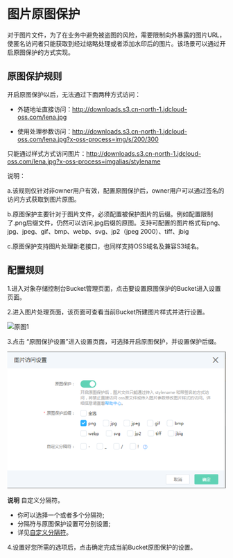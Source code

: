 # 图片原图保护

对于图片文件，为了在业务中避免被盗图的风险，需要限制向外暴露的图片URL，使匿名访问者只能获取到经过缩略处理或者添加水印后的图片。该场景可以通过开启原图保护的方式实现。

## 原图保护规则

开启原图保护以后，无法通过下面两种方式访问：

* 外链地址直接访问：http://downloads.s3.cn-north-1.jdcloud-oss.com/lena.jpg

* 使用处理参数访问：http://downloads.s3.cn-north-1.jdcloud-oss.com/lena.jpg?x-oss-process=img/s/200/300

只能通过样式方式访问图片：http://downloads.s3.cn-north-1.jdcloud-oss.com/lena.jpg?x-oss-process=imgalias/stylename

说明：

a.该规则仅针对非owner用户有效，配置原图保护后，owner用户可以通过签名的访问方式获取到图片原图。

b.原图保护主要针对于图片文件，必须配置被保护图片的后缀。例如配置限制了.png后缀文件，仍然可以访问.jpg后缀的原图。支持可配置的图片格式有png、jpg、jpeg、gif、bmp、webp、svg、jp2（jpeg 2000）、tiff、jbig

c.原图保护支持图片处理新老接口，也同样支持OSS域名及兼容S3域名。

## 配置规则

1.进入对象存储控制台Bucket管理页面，点击要设置原图保护的Bucket进入设置页面。

2.进入图片处理页面，该页面可查看当前Bucket所建图片样式并进行设置。

![原图1](https://github.com/jdcloudcom/cn/blob/edit/image/Object-Storage-Service/OSS-066.jpg)

3.点击 “原图保护设置”进入设置页面，可选择开启原图保护，并设置保护后缀。

![原图2](../../../../../image/Object-Storage-Service/OSS-153.png)

**说明**
  自定义分隔符。
  * 你可以选择一个或者多个分隔符;
  * 分隔符与原图保护设置可分别设置;
  * 详见[自定义分隔符](./Delimiter-Guidance.md)。

4.设置好您所需的选项后，点击确定完成当前Bucket原图保护的设置。
